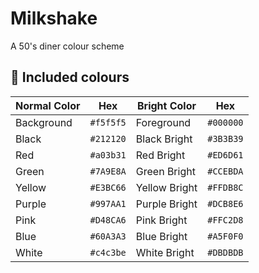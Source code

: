 # Milkshake

A 50's diner colour scheme

## 🥤 Included colours

| Normal Color | Hex       | Bright Color  | Hex       |
| ------------ | --------- | ------------- | --------- |
| Background   | `#f5f5f5` | Foreground    | `#000000` |
| Black        | `#212120` | Black Bright  | `#3B3B39` |
| Red          | `#a03b31` | Red Bright    | `#ED6D61` |
| Green        | `#7A9E8A` | Green Bright  | `#CCEBDA` |
| Yellow       | `#E3BC66` | Yellow Bright | `#FFDB8C` |
| Purple       | `#997AA1` | Purple Bright | `#DCB8E6` |
| Pink         | `#D48CA6` | Pink Bright   | `#FFC2D8` |
| Blue         | `#60A3A3` | Blue Bright   | `#A5F0F0` |
| White        | `#c4c3be` | White Bright  | `#DBDBDB` |
